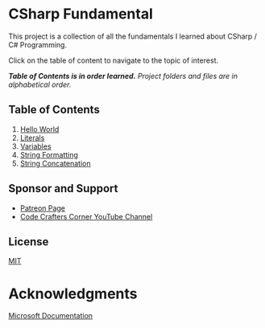 # CSharp Fundamental

This project is a collection of all the fundamentals I learned about CSharp / C# Programming.

Click on the table of content to navigate to the topic of interest. 

***Table of Contents is in order learned.*** *Project folders and files are in alphabetical order.*

## Table of Contents

1. [Hello World](./HelloWorld/Program.cs)
2. [Literals](./Literals/Program.cs)
3. [Variables](./Variables/Program.cs)
4. [String Formatting](./StringFormatting/Program.cs)
5. [String Concatenation](./StringConcatenation/Program.cs)

## Sponsor and Support

- [Patreon Page](https://www.patreon.com/codecrafterscorner)
- [Code Crafters Corner YouTube Channel](https://www.youtube.com/channel/UCZGXfClJ2l8MP0l2bMbHa6w)

## License

[MIT](https://choosealicense.com/licenses/mit/)

# Acknowledgments

[Microsoft Documentation](https://learn.microsoft.com/en-us/dotnet/csharp/tour-of-csharp/#types-and-variables)
